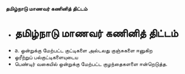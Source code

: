 **தமிழ்நாடு மாணவர் கணினித் திட்டம்**
- # தமிழ்நாடு மாணவர் கணினித் திட்டம்
- a. ஒன்றுக்கு மேற்பட்ட குட்டிகளை அல்டலது குஞ்சுகளை ஈனுகிற
- ஓரீற்றுப் பல்குட்டிகளையுடைய
- பெண்டிர் வகையில் ஒன்றுக்கு மேற்பட்ட குழந்தைகளளை ஈன்றெடுத்த.

